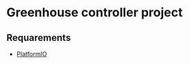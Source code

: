 # Greenhouse controller project

## Requarements

- [PlatformIO](https://docs.platformio.org/en/latest/what-is-platformio.html)
